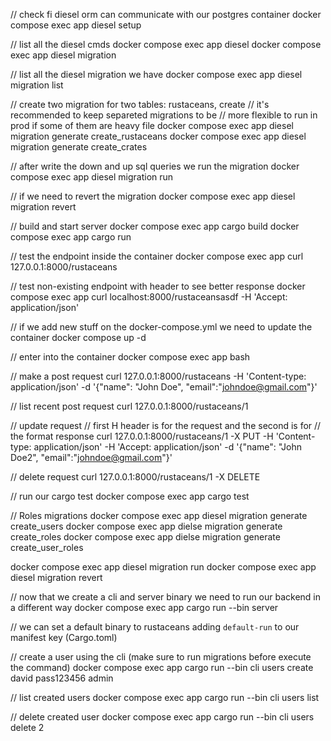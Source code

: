 // check fi diesel orm can communicate with our postgres container
docker compose exec app diesel setup

// list all the diesel cmds
docker compose exec app diesel
docker compose exec app diesel migration

// list all the diesel migration we have
docker compose exec app diesel migration list

// create two migration for two tables: rustaceans, create
// it's recommended to keep separeted migrations to be
// more flexible to run in prod if some of them are heavy file
docker compose exec app diesel migration generate create_rustaceans
docker compose exec app diesel migration generate create_crates

// after write the down and up sql queries we run the migration
docker compose exec app diesel migration run

// if we need to revert the migration
docker compose exec app diesel migration revert

// build and start server
docker compose exec app cargo build
docker compose exec app cargo run

// test the endpoint inside the container
docker compose exec app curl 127.0.0.1:8000/rustaceans

// test non-existing endpoint with header to see better response
docker compose exec app curl localhost:8000/rustaceansasdf -H 'Accept: application/json'

// if we add new stuff on the docker-compose.yml we need to update the container
docker compose up -d

// enter into the container
docker compose exec app bash

// make a post request
curl 127.0.0.1:8000/rustaceans -H 'Content-type:  application/json' -d '{"name": "John Doe", "email":"johndoe@gmail.com"}'

// list recent post request
curl 127.0.0.1:8000/rustaceans/1

// update request
// first H header is for the request and the second is for
// the format response
curl 127.0.0.1:8000/rustaceans/1 -X PUT
-H 'Content-type: application/json'
-H 'Accept: application/json'
-d '{"name": "John Doe2", "email":"johndoe@gmail.com"}'

// delete request
curl 127.0.0.1:8000/rustaceans/1 -X DELETE

// run our cargo test
docker compose exec app cargo test

// Roles migrations
docker compose exec app diesel migration generate create_users
docker compose exec app dielse migration generate create_roles
docker compose exec app dielse migration generate create_user_roles

docker compose exec app diesel migration run
docker compose exec app diesel migration revert

// now that we create a cli and server binary we need to run our backend in a different way
docker compose exec app cargo run --bin server

// we can set a default binary to rustaceans adding `default-run` to our manifest key (Cargo.toml)

// create a user using the cli (make sure to run migrations before execute the command)
docker compose exec app cargo run --bin cli users create david pass123456 admin

// list created users
docker compose exec app cargo run --bin cli users list

// delete created user
docker compose exec app cargo run --bin cli users delete 2
